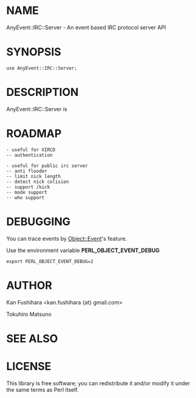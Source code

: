 # NAME

AnyEvent::IRC::Server - An event based IRC protocol server API

# SYNOPSIS

    use AnyEvent::IRC::Server;

# DESCRIPTION

AnyEvent::IRC::Server is

# ROADMAP

    - useful for XIRCD
    -- authentication

    - useful for public irc server
    -- anti flooder
    -- limit nick length
    -- detect nick colision
    -- support /kick
    -- mode support
    -- who support

# DEBUGGING

You can trace events by [Object::Event](http://search.cpan.org/perldoc?Object::Event)'s feature.

Use the environment variable __PERL\_OBJECT\_EVENT\_DEBUG__

    export PERL_OBJECT_EVENT_DEBUG=2

# AUTHOR

Kan Fushihara <kan.fushihara {at} gmail.com>

Tokuhiro Matsuno

# SEE ALSO

# LICENSE

This library is free software; you can redistribute it and/or modify
it under the same terms as Perl itself.
